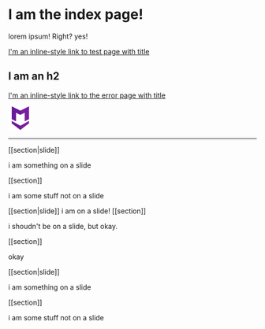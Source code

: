 # I am the index page!

lorem ipsum! Right?
yes!

[I'm an inline-style link to test page with title](test.html "a link title")

## I am an h2

[I'm an inline-style link to the error page with title](error.html "a link title")

![alt text](https://github.com/adam-p/markdown-here/raw/master/src/common/images/icon48.png "Logo Title Text 1")

---

[[section|slide]]

i am something on a slide

[[section]]

i am some stuff not on a slide

[[section|slide]] i am on a slide! [[section]]

i shoudn't be on a slide, but okay.

[[section]]

okay

[[section|slide]]

i am something on a slide

[[section]]

i am some stuff not on a slide